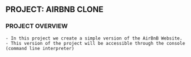 ## PROJECT: AIRBNB CLONE

### PROJECT OVERVIEW
	- In this project we create a simple version of the AirBnB Website.
	- This version of the project will be accessible through the console (command line interpreter)

